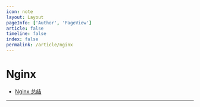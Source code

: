 ```yaml
---
icon: note
layout: Layout
pageInfo: ['Author', 'PageView']
article: false
timeline: false
index: false
permalink: /article/nginx
---
```


# Nginx
- [Nginx 总结](./nginx-summary.md)

---
